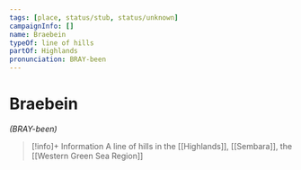 ```yaml
---
tags: [place, status/stub, status/unknown]
campaignInfo: []
name: Braebein
typeOf: line of hills
partOf: Highlands
pronunciation: BRAY-been
---
```

# Braebein
*(BRAY-been)*
>[!info]+ Information
> A line of hills in the [[Highlands]], [[Sembara]], the [[Western Green Sea Region]]



